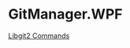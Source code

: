 # GitManager.WPF
[Libgit2 Commands](https://github.com/libgit2/libgit2sharp/wiki/LibGit2Sharp-Hitchhiker%27s-Guide-to-Git)
